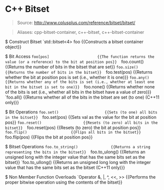 # C++ Bitset

> Source: http://www.cplusplus.com/reference/bitset/bitset/

> Aliases: cpp-bitset-container, c++-bitset, c++-bitset-container

$ Construct Bitset
    `std::bitset<4> foo            {{Constructs a bitset container object}} 

$ Bit Access
    `foo[pos]                      {{The function returns the value (or a reference) to the bit at position pos}} 
    `foo.count()                   {{Returns the number of bits in the bitset that are set}} 
    `foo.size()                    {{Returns the number of bits in the bitset}} 
    `foo.test(pos)                 {{Returns whether the bit at position pos is set (i.e., whether it is one)}} 
    `foo.any()                     {{Returns whether any of the bits is set (i.e., whether at least one bit in the bitset is set to one)}} 
    `foo.none()                    {{Returns whether none of the bits is set (i.e., whether all bits in the bitset have a value of zero)}} 
    `foo.all()                     {{Returns whether all of the bits in the bitset are set (to one) (C++11 only)}} 

$ Bit Operations
    `foo.set()                     {{Sets (to one) all bits in the bitset}} 
    `foo.set(pos)                  {{Sets val as the value for the bit at position pos}} 
    `foo.reset()                   {{Resets (to zero) all bits in the bitset}} 
    `foo.reset(pos)                {{Resets (to zero) the bit at position pos}} 
    `foo.flip()                    {{Flips all bits in the bitset}} 
    `foo.flip(pos)                 {{Flips the bit at position pos}} 

$ Bitset Operations
    `foo.to_string()               {{Returns a string representing the bits in the bitset}} 
    `foo.to_ulong()                {{Returns an unsigned long with the integer value that has the same bits set as the bitset}} 
    `foo.to_ullong()               {{Returns an unsigned long long with the integer value that has the same bits set as the bitset (C++11 only)}} 

$ Non Member Function Overloads
    `Operator &, |, ^, <<, >>      {{Performs the proper bitwise operation using the contents of the bitset}} 

